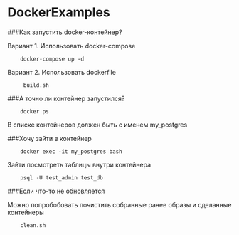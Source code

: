 # DockerExamples

###Как запустить docker-контейнер?

Вариант 1. Использовать docker-compose
   
        docker-compose up -d

Вариант 2. Использовать dockerfile

         build.sh

###А точно ли контейнер запустился?

        docker ps 

В списке контейнеров должен быть с именем my_postgres

###Хочу зайти в контейнер

        docker exec -it my_postgres bash

Зайти посмотреть таблицы внутри контейнера 

        psql -U test_admin test_db

###Если что-то не обновляется

Можно попробобовать почистить собранные ранее образы и сделанные контейнеры

        clean.sh